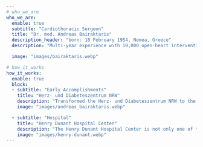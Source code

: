 ```yaml
---
# who_we_are
who_we_are:
  enable: true
  subtitle: "Cardiothoracic Surgeon"
  title: "Dr. med. Andreas Bairaktaris"
  description_header: "born: 18 February 1954, Nemea, Greece"
  description: "Multi-year experience with 10,000 open-heart interventions, over 110 heart transplants, and corresponding mechanical heart support systems implants. Deputy Director of Clinic for Thoracic and Cardiovascular Medicine for many years, Heart and Diabetes Center North-Rhine Westphalia, Bad Oeynhausen - Germany."

  image: "images/bairaktaris.webp"

# how_it_works
how_it_works:   
  enable: true
  block:
  - subtitle: "Early Accomplishments"
    title: "Herz- und Diabeteszentrum NRW"
    description: "Transformed the Herz- und Diabeteszentrum NRW to the most successful Transplantation Center in Germany as deputy of Prof. Dr. R. Körfer. He successfully performed 104 Hearttransplantations during this time."
    image: "images/andreas_bairaktaris.webp"

  - subtitle: "Hospital"
    title: "Henry Dunant Hospital Center"
    description: "The Henry Dunant Hospital Center is not only one of the most modern Hospitals in Greece but also in the whole of south-Europe. It consists of 462 hospital beds, 38 intensive care beds, and 25 modern operating theaters."
    image: "images/henry-dunant.webp"
---
```


